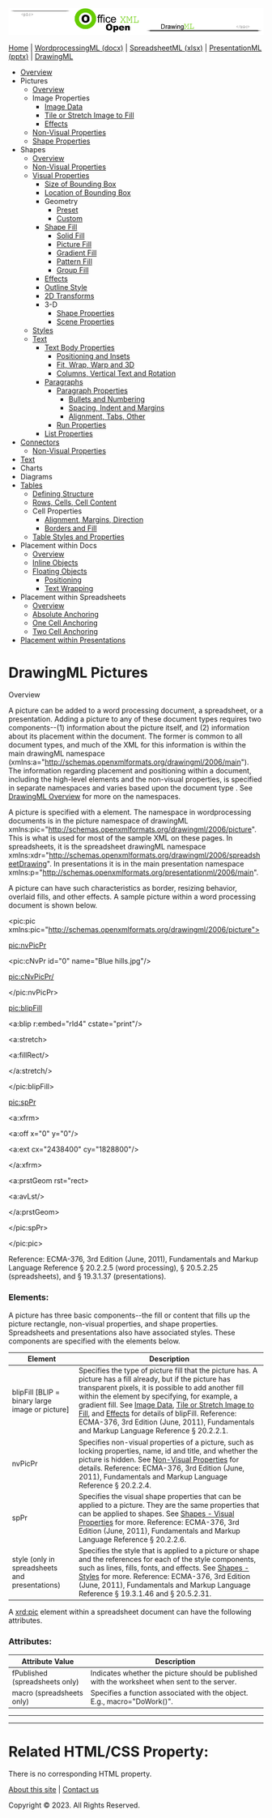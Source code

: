 ![OfficeOpenXML.com](images/drawingMLbanner.png)

[Home](index.php) | [WordprocessingML (docx)](anatomyofOOXML.php) | [SpreadsheetML (xlsx)](anatomyofOOXML-xlsx.php) | [PresentationML (pptx)](anatomyofOOXML-pptx.php) | [DrawingML](drwOverview.php)

* [Overview](drwOverview.php)
* Pictures
  + [Overview](drwPic.php)
  + Image Properties
    - [Image Data](drwPic-ImageData.php)
    - [Tile or Stretch Image to Fill](drwPic-tile.php)
    - [Effects](drwPic-effects.php)
  + [Non-Visual Properties](drwPic-nvPicPr.php)
  + [Shape Properties](drwSp-SpPr.php)
* Shapes
  + [Overview](drwShape.php)
  + [Non-Visual Properties](drwSp-nvSpPr.php)
  + [Visual Properties](drwSp-SpPr.php)
    - [Size of Bounding Box](drwSp-size.php)
    - [Location of Bounding Box](drwSp-location.php)
    - Geometry
      * [Preset](drwSp-prstGeom.php)
      * [Custom](drwSp-custGeom.php)
    - [Shape Fill](drwSp-shapeFill.php)
      * [Solid Fill](drwSp-SolidFill.php)
      * [Picture Fill](drwSp-PictFill.php)
      * [Gradient Fill](drwSp-GradFill.php)
      * [Pattern Fill](drwSp-PattFill.php)
      * [Group Fill](drwSp-grpFill.php)
    - [Effects](drwSp-effects.php)
    - [Outline Style](drwSp-outline.php)
    - [2D Transforms](drwSp-rotate.php)
    - 3-D
      * [Shape Properties](drwSp-3dProps.php)
      * [Scene Properties](drwSp-3dScene.php)
  + [Styles](drwSp-styles.php)
  + [Text](drwSp-text.php)
    - [Text Body Properties](drwSp-text-bodyPr.php)
      * [Positioning and Insets](drwSp-text-bodyPr-inset.php)
      * [Fit, Wrap, Warp and 3D](drwSp-text-bodyPr-fit.php)
      * [Columns, Vertical Text and Rotation](drwSp-text-bodyPr-columns.php)
    - [Paragraphs](drwSp-text-paragraph.php)
      * [Paragraph Properties](drwSp-text-paraProps.php)
        + [Bullets and Numbering](drwSp-text-paraProps-numbering.php)
        + [Spacing, Indent and Margins](drwSp-text-paraProps-margins.php)
        + [Alignment, Tabs, Other](drwSp-text-paraProps-align.php)
      * [Run Properties](drwSp-text-runProps.php)
    - [List Properties](drwSp-text-lstPr.php)
* [Connectors](drwCxnSp.php)
  + [Non-Visual Properties](drwSp-nvCxnSpPr.php)
* [Text](drwSp-textbox.php)
* Charts
* Diagrams
* [Tables](drwTable.php)
  + [Defining Structure](drwTableGrid.php)
  + [Rows, Cells, Cell Content](drwTableRowAndCell.php)
  + Cell Properties
    - [Alignment, Margins, Direction](drwTableCellProperties-alignment.php)
    - [Borders and Fill](drwTableCellProperties-bordersFills.php)
  + [Table Styles and Properties](drwTableStyles.php)
* Placement within Docs
  + [Overview](drwPicInWord.php)
  + [Inline Objects](drwPicInline.php)
  + [Floating Objects](drwPicFloating.php)
    - [Positioning](drwPicFloating-position.php)
    - [Text Wrapping](drwPicFloating-textWrap.php)
* Placement within Spreadsheets
  + [Overview](drwPicInSpread.php)
  + [Absolute Anchoring](drwPicInSpread-absolute.php)
  + [One Cell Anchoring](drwPicInSpread-oneCell.php)
  + [Two Cell Anchoring](drwPicInSpread-twoCell.php)
* [Placement within Presentations](drwPicInPresentation.php)

# DrawingML Pictures

Overview

A picture can be added to a word processing document, a spreadsheet, or a presentation.
Adding a picture to any of these document types requires two components--(1) information about the picture itself, and (2) information about its placement
within the document. The former is common to all document types, and much of the XML for this information is within the main drawingML namespace
(xmlns:a="http://schemas.openxmlformats.org/drawingml/2006/main").
The information regarding placement and positioning within a document, including the high-level elements and the non-visual properties, is
specified in separate namespaces and varies based upon the document type . See [DrawingML Overview](drwOverview.php) for more on the namespaces.

A picture is specified with a <pic> element. The namespace in wordprocessing documents is in the picture namespace of drawingML
xmlns:pic="http://schemas.openxmlformats.org/drawingml/2006/picture". This is what is used for most of the sample XML on these pages.
In spreadsheets, it is the spreadsheet drawingML namespace xmlns:xdr="http://schemas.openxmlformats.org/drawingml/2006/spreadsheetDrawing".
In presentations it is in the main presentation namespace xmlns:p="http://schemas.openxmlformats.org/presentationml/2006/main".

A picture can have such characteristics as border, resizing behavior, overlaid fills, and other effects.
A sample picture within a word processing document is shown below.

<pic:pic xmlns:pic="http://schemas.openxmlformats.org/drawingml/2006/picture">

<pic:nvPicPr>

<pic:cNvPr id="0" name="Blue hills.jpg"/>

<pic:cNvPicPr/>

</pic:nvPicPr>

<pic:blipFill>

<a:blip r:embed="rId4" cstate="print"/>

<a:stretch>

<a:fillRect/>

</a:stretch/>

</pic:blipFill>

<pic:spPr>

<a:xfrm>

<a:off x="0" y="0"/>

<a:ext cx="2438400" cy="1828800"/>

</a:xfrm>

<a:prstGeom rst="rect>

<a:avLst/>

</a:prstGeom>

</pic:spPr>

</pic:pic>

Reference: ECMA-376, 3rd Edition (June, 2011), Fundamentals and Markup Language Reference
§ 20.2.2.5 (word processing), § 20.5.2.25 (spreadsheets), and § 19.3.1.37 (presentations).

### Elements:

A picture has three basic components--the fill or content that fills up the picture rectangle, non-visual properties, and shape properties.
Spreadsheets and presentations also have associated styles. These components are specified with the elements below.

| Element | Description |
| --- | --- |
| blipFill [BLIP = binary large image or picture] | Specifies the type of picture fill that the picture has. A picture has a fill already, but if the picture has transparent pixels, it is possible to add another fill within the <spPr> element by specifying, for example, a gradient fill. See [Image Data](drwPic-ImageData.php), [Tile or Stretch Image to Fill](drwPic-tile.php), and [Effects](drwPic-effects.php) for details of blipFill.  Reference: ECMA-376, 3rd Edition (June, 2011), Fundamentals and Markup Language Reference § 20.2.2.1. |
| nvPicPr | Specifies non-visual properties of a picture, such as locking properties, name, id and title, and whether the picture is hidden. See [Non-Visual Properties](drwPic-nvPicPr.php) for details.  Reference: ECMA-376, 3rd Edition (June, 2011), Fundamentals and Markup Language Reference § 20.2.2.4. |
| spPr | Specifies the visual shape properties that can be applied to a picture. They are the same properties that can be applied to shapes. See [Shapes - Visual Properties](drwSp-SpPr.php) for more.  Reference: ECMA-376, 3rd Edition (June, 2011), Fundamentals and Markup Language Reference § 20.2.2.6. |
| style (only in spreadsheets and presentations) | Specifies the style that is applied to a picture or shape and the references for each of the style components, such as lines, fills, fonts, and effects. See [Shapes - Styles](drwSp-styles.php) for more.  Reference: ECMA-376, 3rd Edition (June, 2011), Fundamentals and Markup Language Reference § 19.3.1.46 and § 20.5.2.31. |

A <xrd:pic> element within a spreadsheet document can have the following attributes.

### Attributes:

| Attribute Value | Description |
| --- | --- |
| fPublished (spreadsheets only) | Indicates whether the picture should be published with the worksheet when sent to the server. |
| macro (spreadsheets only) | Specifies a function associated with the object. E.g., macro="DoWork()". |

---

---

# Related HTML/CSS Property:

There is no corresponding HTML property.

  

[About this site](aboutThisSite.php) | [Contact us](contactUs.php)
  
Copyright © 2023. All Rights Reserved.